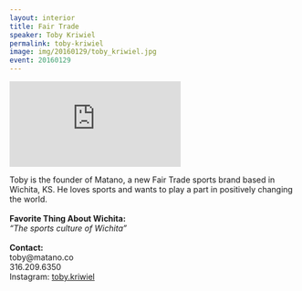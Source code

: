 ```yaml
---
layout: interior
title: Fair Trade
speaker: Toby Kriwiel
permalink: toby-kriwiel
image: img/20160129/toby_kriwiel.jpg
event: 20160129
---
```


<div class='embed-container'><iframe src='https://www.youtube.com/embed/S0lUQseeh90' frameborder='0' allowfullscreen></iframe></div>

<section class="bg-dark" id="events">
  <div class="container text-center">
    <div class="col-lg-6 col-sm-8 col-lg-offset-3 col-sm-offset-2">
      <p>
        Toby is the founder of Matano, a new Fair Trade sports brand based in Wichita, KS. He loves sports and wants to play a part in positively changing the world.<br><br><strong>Favorite Thing About Wichita:</strong><br><i>“The sports culture of Wichita”</i><br><br><strong>Contact:</strong><br>toby@matano.co<br>316.209.6350<br>Instagram: <a href="https://www.instagram.com/toby.kriwiel" target="_blank">toby.kriwiel</a>
      </p>
    </div>
  </div>
</section>